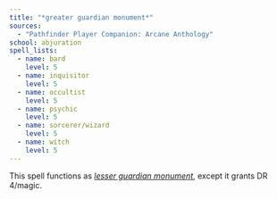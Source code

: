 ```yaml
---
title: "*greater guardian monument*"
sources:
  - "Pathfinder Player Companion: Arcane Anthology"
school: abjuration
spell_lists:
  - name: bard
    level: 5
  - name: inquisitor
    level: 5
  - name: occultist
    level: 5
  - name: psychic
    level: 5
  - name: sorcerer/wizard
    level: 5
  - name: witch
    level: 5
---
```


This spell functions as [*lesser guardian monument*](/spells/lesser-guardian-monument/), except it grants DR 4/magic.
